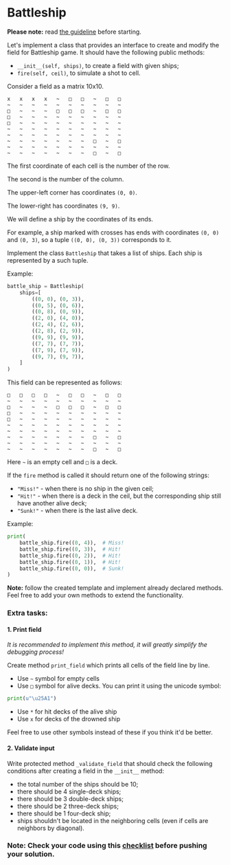 # Battleship

**Please note:** read [the guideline](https://github.com/mate-academy/py-task-guideline/blob/main/README.md)
before starting.

Let's implement a class that provides an interface to create and modify the field for Battleship game.
It should have the following public methods:
- `__init__(self, ships)`, to create a field with given ships;
- `fire(self, ceil)`, to simulate a shot to cell.

Consider a field as a matrix 10x10.
```
x	x	x	x	~	□	□	~	□	□	
~	~	~	~	~	~	~	~	~	~	
□	~	~	~	□	□	□	~	□	□	
□	~	~	~	~	~	~	~	~	~	
□	~	~	~	~	~	~	~	~	~	
~	~	~	~	~	~	~	~	~	~	
~	~	~	~	~	~	~	~	~	~	
~	~	~	~	~	~	~	□	~	□	
~	~	~	~	~	~	~	~	~	~	
~	~	~	~	~	~	~	□	~	□
```
The first coordinate of each cell is the number of the row.

The second is the number of the column.

The upper-left corner has coordinates `(0, 0)`.

The lower-right has coordinates `(9, 9)`.

We will define a ship by the coordinates of its ends.

For example, a ship marked with crosses has ends with coordinates
`(0, 0)` and `(0, 3)`, so a tuple `((0, 0), (0, 3))` corresponds to it.

Implement the class `Battleship` that takes a list of ships. Each ship is represented by a such tuple.

Example:
```python 
battle_ship = Battleship(
    ships=[
        ((0, 0), (0, 3)),
        ((0, 5), (0, 6)),
        ((0, 8), (0, 9)),
        ((2, 0), (4, 0)),
        ((2, 4), (2, 6)),
        ((2, 8), (2, 9)),
        ((9, 9), (9, 9)),
        ((7, 7), (7, 7)),
        ((7, 9), (7, 9)),
        ((9, 7), (9, 7)),
    ]
)
```
This field can be represented as follows:
```
□	□	□	□	~	□	□	~	□	□	
~	~	~	~	~	~	~	~	~	~	
□	~	~	~	□	□	□	~	□	□	
□	~	~	~	~	~	~	~	~	~	
□	~	~	~	~	~	~	~	~	~	
~	~	~	~	~	~	~	~	~	~	
~	~	~	~	~	~	~	~	~	~	
~	~	~	~	~	~	~	□	~	□	
~	~	~	~	~	~	~	~	~	~	
~	~	~	~	~	~	~	□	~	□
```
Here `~` is an empty cell and `□` is a deck.

If the `fire` method is called it should return one 
of the following strings:
- `"Miss!"` - when there is no ship in the given ceil;
- `"Hit!"` - when there is a deck in the ceil, but 
the corresponding ship still have another
alive deck;
- `"Sunk!"` - when there is the last alive deck.

Example:
```python
print(
    battle_ship.fire((0, 4)),  # Miss!
    battle_ship.fire((0, 3)),  # Hit!
    battle_ship.fire((0, 2)),  # Hit!
    battle_ship.fire((0, 1)),  # Hit!
    battle_ship.fire((0, 0)),  # Sunk!
)
```

**Note:** follow the created template and implement 
already declared methods. Feel free to add your own
methods to extend the functionality.

### Extra tasks:
#### 1. Print field 
_It is recommended to implement this method, it will greatly simplify the debugging process!_

Create method `print_field` which prints all
cells of the field line by line.
- Use `~` symbol for empty cells
- Use `□` symbol for alive decks.
You can print it using the unicode symbol:
```python
print(u"\u25A1")
```
- Use `*` for hit decks of the alive ship
- Use `x` for decks of the drowned ship

Feel free to use other symbols instead of these if you think it'd be better.


#### 2. Validate input
Write protected method `_validate_field` that
should check the following conditions after creating
a field in the `__init__` method:
- the total number of the ships should be 10;
- there should be 4 single-deck ships;
- there should be 3 double-deck ships; 
- there should be 2 three-deck ships; 
- there should be 1 four-deck ship;
- ships shouldn't be located in the neighboring cells
  (even if cells are neighbors by diagonal).

### Note: Check your code using this [checklist](checklist.md) before pushing your solution.
